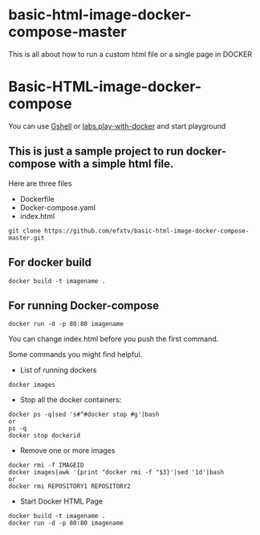 # basic-html-image-docker-compose-master
This is all about how to run a custom html file or a single page in DOCKER

# Basic-HTML-image-docker-compose
You can use [Gshell](https://console.cloud.google.com/) or [labs.play-with-docker](https://labs.play-with-docker.com/) and start playground

## This is just a sample project to run docker-compose with a simple html file.

Here are three files
- Dockerfile
- Docker-compose.yaml
- index.html
```
git clone https://github.com/efxtv/basic-html-image-docker-compose-master.git
```

## For docker build

```
docker build -t imagename .
```


## For running Docker-compose

```
docker run -d -p 80:80 imagename
```

You can change index.html before you push the first command.

Some commands you might find helpful.

- List of running dockers
```
docker images
```

- Stop all the docker containers:
```
docker ps -q|sed 's#^#docker stop #g'|bash
or
ps -q
docker stop dockerid
```

- Remove one or more images
```
docker rmi -f IMAGEID
docker images|awk '{print "docker rmi -f "$3}'|sed '1d'|bash
or
docker rmi REPOSITORY1 REPOSITORY2

```

- Start Docker HTML Page
```
docker build -t imagename .
docker run -d -p 80:80 imagename
```



